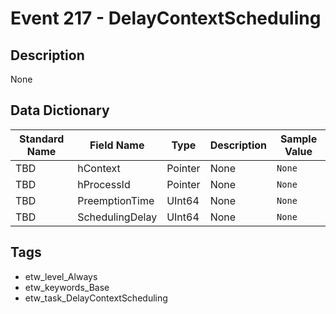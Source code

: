# Event 217 - DelayContextScheduling

## Description
None

## Data Dictionary
|Standard Name|Field Name|Type|Description|Sample Value|
|---|---|---|---|---|
|TBD|hContext|Pointer|None|`None`|
|TBD|hProcessId|Pointer|None|`None`|
|TBD|PreemptionTime|UInt64|None|`None`|
|TBD|SchedulingDelay|UInt64|None|`None`|

## Tags
* etw_level_Always
* etw_keywords_Base
* etw_task_DelayContextScheduling